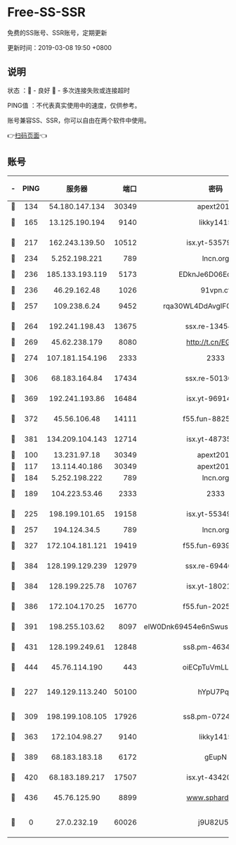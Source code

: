 # Free-SS-SSR

免费的SS账号、SSR账号，定期更新

更新时间：2019-03-08 19:50 +0800

## 说明

状态     ：🙂 - 良好 🙁 - 多次连接失败或连接超时

PING值   ：不代表真实使用中的速度，仅供参考。

账号兼容SS、SSR，你可以自由在两个软件中使用。

👉[扫码页面](https://liesauer.github.io/Free-SS-SSR/)👈

## 账号

|-|PING|服务器|端口|密码|加密方式|区域|
|:----:|:----:|:-----:|-----:|:----:|:----:|:----:|
|🙂|134|54.180.147.134|30349|apext2019|chacha20|KR|
|🙂|165|13.125.190.194|9140|likky1415|aes-256-cfb|KR|
|🙂|217|162.243.139.50|10512|isx.yt-53579269|aes-256-cfb|US|
|🙂|234|5.252.198.221|789|lncn.org|rc4|JP|
|🙂|236|185.133.193.119|5173|EDknJe6D06EoWDaw|aes-256-cfb|US|
|🙂|236|46.29.162.48|1026|91vpn.cf|rc4-md5|RU|
|🙂|257|109.238.6.24|9452|rqa30WL4DdAvgIFG6Fs3znzTa|aes-256-cfb|FR|
|🙂|264|192.241.198.43|13675|ssx.re-13454055|aes-256-cfb|US|
|🙂|269|45.62.238.179|8080|http://t.cn/EGJIyrl|rc4-md5|CA|
|🙂|274|107.181.154.196|2333|2333|aes-256-cfb|US|
|🙂|306|68.183.164.84|17434|ssx.re-50130004|aes-256-cfb|US|
|🙂|369|192.241.193.86|16484|isx.yt-96914797|aes-256-cfb|US|
|🙂|372|45.56.106.48|14111|f55.fun-88250157|aes-256-cfb|US|
|🙂|381|134.209.104.143|12714|isx.yt-48735563|aes-256-cfb|SG|
|🙂|100|13.231.97.18|30349|apext2019|chacha20|JP|
|🙂|117|13.114.40.186|30349|apext2019|chacha20|JP|
|🙂|184|5.252.198.222|789|lncn.org|rc4|JP|
|🙂|189|104.223.53.46|2333|2333|aes-256-cfb|US|
|🙂|225|198.199.101.65|19158|isx.yt-55349354|aes-256-cfb|US|
|🙂|257|194.124.34.5|789|lncn.org|rc4|JP|
|🙂|327|172.104.181.121|19419|f55.fun-69397785|aes-256-cfb|SG|
|🙂|384|128.199.129.239|12979|ssx.re-69440273|aes-256-cfb|SG|
|🙂|384|128.199.225.78|10767|isx.yt-18021882|aes-256-cfb|SG|
|🙂|386|172.104.170.25|16770|f55.fun-20256813|aes-256-cfb|SG|
|🙂|391|198.255.103.62|8097|eIW0Dnk69454e6nSwuspv9DmS201tQ0D|aes-256-cfb|US|
|🙂|431|128.199.249.61|12848|ss8.pm-46346363|aes-256-cfb|SG|
|🙂|444|45.76.114.190|443|oiECpTuVmLLxk4Ts|aes-256-cfb|AU|
|🙁|227|149.129.113.240|50100|hYpU7PqP|chacha20-ietf-poly1305|CN|
|🙁|309|198.199.108.105|17926|ss8.pm-07244383|aes-256-cfb|US|
|🙁|363|172.104.98.27|9140|likky1415|aes-256-cfb|JP|
|🙁|389|68.183.183.18|6172|gEupN|aes-256-cfb|SG|
|🙁|420|68.183.189.217|17507|isx.yt-43420762|aes-256-cfb|SG|
|🙁|436|45.76.125.90|8899|www.sphard.com|aes-256-cfb|AU|
|🙁|0|27.0.232.19|60026|j9U82U53|xchacha20-ietf-poly1305|HK|
